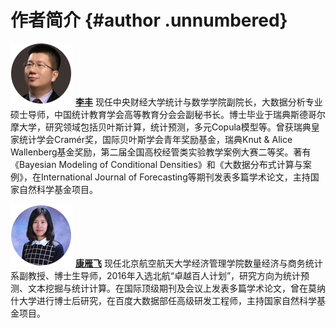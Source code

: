 


# 作者简介 {#author .unnumbered}

![](feng.png) [**李丰**](https://feng.li) 现任中央财经大学统计与数学学院副院长，大数据分析专业硕士导师，中国统计教育学会高等教育分会会副秘书长。博士毕业于瑞典斯德哥尔摩大学，研究领域包括贝叶斯计算，统计预测，多元Copula模型等。曾获瑞典皇家统计学会Cramér奖，国际贝叶斯学会青年奖励基金，瑞典Knut & Alice Wallenberg基金奖励，第二届全国高校经管类实验教学案例大赛二等奖。著有《Bayesian Modeling of Conditional Densities》和《大数据分布式计算与案例》，在International Journal of Forecasting等期刊发表多篇学术论文，主持国家自然科学基金项目。


![](yanfei.png) [**康雁飞**](https://yanfei.site) 现任北京航空航天大学经济管理学院数量经济与商务统计系副教授、博士生导师，2016年入选北航“卓越百人计划”，研究方向为统计预测、文本挖掘与统计计算。在国际顶级期刊及会议上发表多篇学术论文，曾在莫纳什大学进行博士后研究，在百度大数据部任高级研发工程师，主持国家自然科学基金项目。


